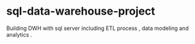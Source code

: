 # sql-data-warehouse-project
Building DWH with sql server including ETL process , data modeling and analytics .
